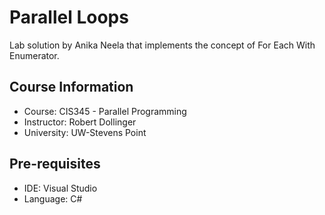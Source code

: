 # Parallel Loops
Lab solution by Anika Neela that implements the concept of For Each With Enumerator. 

## Course Information
- Course: CIS345 - Parallel Programming
- Instructor: Robert Dollinger
- University: UW-Stevens Point

## Pre-requisites
- IDE: Visual Studio 
- Language: C#
